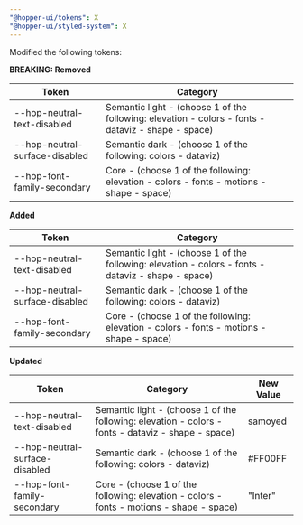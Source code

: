 ```yaml
---
"@hopper-ui/tokens": X
"@hopper-ui/styled-system": X
---
```


Modified the following tokens:

**BREAKING: Removed**

| Token                                | Category   |
| ------------------------------------ |--------- |
| --hop-neutral-text-disabled	       | Semantic light - (choose 1 of the following: elevation - colors - fonts - dataviz - shape - space)|
| --hop-neutral-surface-disabled	   | Semantic dark - (choose 1 of the following: colors - dataviz) |
| --hop-font-family-secondary	       | Core - (choose 1 of the following: elevation - colors - fonts - motions - shape - space) |

**Added**

| Token                                | Category   |
| ------------------------------------ |--------- |
| --hop-neutral-text-disabled	       | Semantic light - (choose 1 of the following: elevation - colors - fonts - dataviz - shape - space)|
| --hop-neutral-surface-disabled	   | Semantic dark - (choose 1 of the following: colors - dataviz) |
| --hop-font-family-secondary	       | Core - (choose 1 of the following: elevation - colors - fonts - motions - shape - space) |


**Updated**

| Token                                | Category   | New Value   |
| ------------------------------------ |--------- |--------- |
| --hop-neutral-text-disabled	       | Semantic light - (choose 1 of the following: elevation - colors - fonts - dataviz - shape - space)| samoyed  |
| --hop-neutral-surface-disabled	   | Semantic dark - (choose 1 of the following: colors - dataviz) | #FF00FF |
| --hop-font-family-secondary	       | Core - (choose 1 of the following: elevation - colors - fonts - motions - shape - space) | "Inter" |
```
